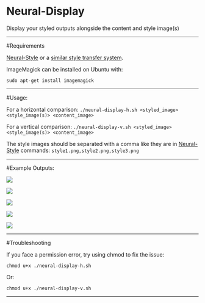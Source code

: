 # Neural-Display
Display your styled outputs alongside the content and style image(s)

---

#Requirements

[Neural-Style](https://github.com/jcjohnson/neural-style) or a [similar style transfer system](https://github.com/jcjohnson/neural-style/wiki/Similar-to-Neural-Style).

ImageMagick can be installed on Ubuntu with:

`sudo apt-get install imagemagick`

---

#Usage: 

For a horizontal comparison:
`./neural-display-h.sh <styled_image> <style_image(s)> <content_image>`

For a vertical comparison:
`./neural-display-v.sh <styled_image> <style_image(s)> <content_image>`

The style images should be separated with a comma like they are in [Neural-Style](https://github.com/jcjohnson/neural-style) commands:
`style1.png,style2.png,style3.png`

---

#Example Outputs:

![](https://i.imgur.com/hbq3aaM.jpg)

![](https://i.imgur.com/qmySQRV.jpg)

![](https://i.imgur.com/MzdF1tS.jpg)

![](https://i.imgur.com/wNEuJJV.jpg)

![](https://i.imgur.com/NxRnfSa.jpg)

---

#Troubleshooting

If you face a permission error, try using chmod to fix the issue: 

`chmod u+x ./neural-display-h.sh`

Or:

`chmod u+x ./neural-display-v.sh`

--- 
